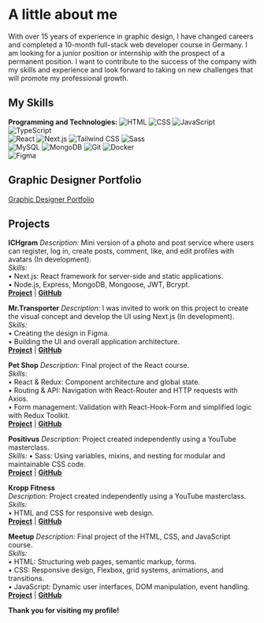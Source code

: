 # A little about me 

With over 15 years of experience in graphic design, I have changed careers and completed a 10-month full-stack web developer course in Germany. I am looking for a junior position or internship with the prospect of a permanent position. I want to contribute to the success of the company with my skills and experience and look forward to taking on new challenges that will promote my professional growth.  

## My Skills  
**Programming and Technologies:**
![HTML](https://img.shields.io/badge/-HTML5-E34F26?style=flat-square&logo=html5&logoColor=white)  ![CSS](https://img.shields.io/badge/-CSS3-1572B6?style=flat-square&logo=css3&logoColor=white)  ![JavaScript](https://img.shields.io/badge/-JavaScript-F7DF1E?style=flat-square&logo=javascript&logoColor=black)  ![TypeScript](https://img.shields.io/badge/-TypeScript-3178C6?style=flat-square&logo=typescript&logoColor=white)  
![React](https://img.shields.io/badge/-React-61DAFB?style=flat-square&logo=react&logoColor=black)  ![Next.js](https://img.shields.io/badge/-Next.js-000000?style=flat-square&logo=nextdotjs&logoColor=white)  ![Tailwind CSS](https://img.shields.io/badge/-TailwindCSS-06B6D4?style=flat-square&logo=tailwindcss&logoColor=white)  ![Sass](https://img.shields.io/badge/-Sass-CC6699?style=flat-square&logo=sass&logoColor=white)  
![MySQL](https://img.shields.io/badge/-MySQL-4479A1?style=flat-square&logo=mysql&logoColor=white)  ![MongoDB](https://img.shields.io/badge/-MongoDB-47A248?style=flat-square&logo=mongodb&logoColor=white)  ![Git](https://img.shields.io/badge/-Git-F05032?style=flat-square&logo=git&logoColor=white)  ![Docker](https://img.shields.io/badge/-Docker-2496ED?style=flat-square&logo=docker&logoColor=white)  
![Figma](https://img.shields.io/badge/-Figma-F24E1E?style=flat-square&logo=figma&logoColor=white)  

## Graphic Designer Portfolio
[Graphic Designer Portfolio](https://drive.google.com/file/d/1ITiprqW6QslzVLYNF4HDiJnMw8fstfJg/view?usp=drive_link)  

## Projects  

**ICHgram**
*Description:* Mini version of a photo and post service where users can register, log in, create posts, comment, like, and edit profiles with avatars (In development).  
*Skills:*  
• Next.js: React framework for server-side and static applications.  
• Node.js, Express, MongoDB, Mongoose, JWT, Bcrypt.  
[**Project**](https://github.com/d-arefyev/NodeJS-TS-Social) | [**GitHub**](https://github.com/d-arefyev/NodeJS-TS-Social)  

**Mr.Transporter**
*Description:* I was invited to work on this project to create the visual concept and develop the UI using Next.js (In development).  
*Skills:*  
• Creating the design in Figma.  
• Building the UI and overall application architecture.  
[**Project**](https://mr-transporter-app.vercel.app/) | [**GitHub**](https://github.com/d-arefyev/mr-transporter-app)  

**Pet Shop** 
*Description:* Final project of the React course.  
*Skills:*  
• React & Redux: Component architecture and global state.  
• Routing & API: Navigation with React-Router and HTTP requests with Axios.  
• Form management: Validation with React-Hook-Form and simplified logic with Redux Toolkit.  
[**Project**](https://my-portfolio-pet-shop.vercel.app/) | [**GitHub**](https://github.com/d-arefyev/React-Final-Project/tree/main/Pet-Shop)  

**Positivus** 
*Description:* Project created independently using a YouTube masterclass.  
*Skills:* 
• Sass: Using variables, mixins, and nesting for modular and maintainable CSS code.  
[**Project**](https://my-portfolio-positivus.vercel.app/) | [**GitHub**](https://github.com/d-arefyev/my-portfolio/tree/main/positivus)  

**Kropp Fitness**  
*Description:* Project created independently using a YouTube masterclass.  
*Skills:*  
• HTML and CSS for responsive web design.  
[**Project**](https://my-portfolio-kropp-fitness.vercel.app/) | [**GitHub**](https://github.com/d-arefyev/my-portfolio/tree/main/kropp-fitness)  

**Meetup** 
*Description:* Final project of the HTML, CSS, and JavaScript course.  
*Skills:*  
• HTML: Structuring web pages, semantic markup, forms.  
• CSS: Responsive design, Flexbox, grid systems, animations, and transitions.  
• JavaScript: Dynamic user interfaces, DOM manipulation, event handling.  
[**Project**](https://my-portfolio-meetup.vercel.app/) | [**GitHub**](https://github.com/d-arefyev/my-portfolio/tree/main/meetup)  


**Thank you for visiting my profile!**
